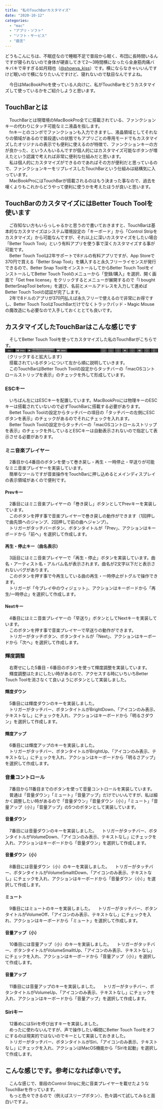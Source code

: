 ```yaml
---
title: "私のTouchBarカスタマイズ"
date: "2020-10-12"
categories: 
  - "mac"
  - "アプリ・ソフト"
  - "ソフト・サービス"
  - "戯言"
---
```


どうもこんにちは、不眠症なので睡眠不足で普段から眠く、布団に長時間いるんですが寝られないので身体が硬直してきて2〜3時間横になったら全身筋肉痛バキバキで辛すぎる如月翔也（[@showya\_kiss](http://twitter.com/showya_kiss)）です。横にならなきゃいいんですけど眠いので横になりたいんですけど、寝れないので駄目なんですよね。  
  
　今日はMacBookProを使っている人向けに、私がTouchBarをどうカスタマイズして使っているかをご紹介しようと思います。  

## TouchBarとは

　TouchBarとは現環境のMacBookPro全てに搭載されている、ファンクションキーの代わりにタッチ可能なミニ液晶を指します。  
　fnキーとのコンボでファンクションも入力できますし、液晶領域としてそれなりの領域があるので普段遣いの状態でもアプリごとの専用モードでもカスタマイズしたオリジナルの表示でも便利に使えるのが特徴で、ファンクションキーの方が良かった、という人もいるんですが個人的にはカスタマイズ可能なボタンが増えたという認識で考えれば非常に便利な仕組みだと思います。  
　私は個人的にカスタマイズができるのであればその方が便利だと思っているので、ファンクションキーをリプレイスしたTouchBarという仕組みは結構気に入っています。  
　MacBookProにはTouchBarが搭載されるのはもう決まった事なので、過去を嘆くよりもこれからどうやって便利に使うかを考えたほうが良いと思います。  

## TouchBarのカスタマイズにはBetter Touch Toolを使います

　ご存知ない方もいらっしゃるかと思うので書いておきますと、TouchBarは基本的なカスタマイズはシステム環境設定の「キーボード」から「Control Stripをカスタマイズ」から可能なんですが、それ以上に深いカスタマイズをしたい場合「Better Touch Tool」という有料アプリを使う事で深くカスタマイズする事が可能です。  
　Better Touch Toolは2年サポートで8ドルの有料アプリですが、App Storeで370円で買える「Better Snap Tool」を購入すると永久フリーライセンスが発行できるので、Better Snap ToolをインストールしてからBetter Touch ToolをインストールしてBetter Touch Toolのメニューから「登録/購入」を選択、開く画面で「Get free license」をクリックするとメニューが展開するので「I bought BetterSnapTool before」を選び、名前とメールアドレスを入力して進めばBetter Touch Toolの認証が完了します。  
　2年で8ドルのアプリが370円払えば永久フリーで使えるので非常にお得ですし、Better Touch ToolはTouchBarだけでなくトラックパッド・Magic Mouseの魔改造にも必要なので入手しておくととても良いです。  

## カスタマイズしたTouchBarはこんな感じです

　そしてBetter Touch Toolを使ってカスタマイズした私のTouchBarがこちらです。  
[![私のTouchBar（2020年10月13日現在）](images/TouchBar20201013-2.png "私のTouchBar（2020年10月13日現在）")](https://techblog.show-ya.blue/wp-content/uploads/TouchBar20201013-2.png)（クリックすると拡大します）  
　搭載されているボタンについて左から順に説明していきます。  
　このTouchBarはBetter Touch Toolの設定からタッチバーの「macOSコントロールストリップを表示」のチェックを外して形成しています。  

### ESCキー

　いちばん左にはESCキーを配置しています。MacBookProには物理キーのESCキーは搭載されていないので必ずTouchBarに搭載する必要があります。  
　Bettet Touch Toolの設定からタッチバーの項目の「タッチバーの左側にESCボタンを表示」のチェックがあるのでそれにチェックを入れます。  
　Better Touch Toolの設定からタッチバーの「macOSコントロールストリップを表示」のチェックを外しているとESCキーは自動表示されないので指定して表示させる必要があります。  

### ミニ音楽プレイヤー

　2番目から4番目のボタンを使って巻き戻し・再生・一時停止・早送りが可能なミニ音楽プレイヤーを実装しています。  
　簡単なツールですが音楽操作をTouchBarに押し込めるとメインディスプレイの表示領域があくので便利です。  

#### Prevキー

　2番目にはミニ音楽プレイヤーの「巻き戻し」ボタンとしてPrevキーを実装しています。  
　このボタンを押す事で音楽プレイヤーで巻き戻しの動作ができます（1回押しで曲先頭へのジャンプ、2回押しで前の曲へジャンプ）。  
　トリガーがタッチバーボタン、ボタンタイトルが「Prev」、アクションはキーボードから「前へ」を選択して作成します。  

#### 再生・停止キー（曲名表示）

　3話目にはミニ音楽プレイヤーで「再生・停止」ボタンを実装しています。曲名・アーティスト名・アルバム名が表示されます。曲名が2文字以下だと表示されないバグがあります。  
　このボタンを押す事で今再生している曲の再生・一時停止がトグルで操作できます。  
　トリガーが「今プレイ中のウィジェット」、アクションはキーボードから「再生/一時停止」を選択して作成します。  

#### Nextキー

　4番目にはミニ音楽プレイヤーの「早送り」ボタンとしてNextキーを実装しています。  
　このボタンを押す事で音楽プレイヤーで早送りの動作ができます。  
　トリガーがタッチボタン、ボタンタイトルが「Next」、アクションはキーボードから「次へ」を選択して作成します。  

### 輝度調整

　右寄せにした5番目・6番目のボタンを使って輝度調整を実装しています。  
　輝度調整はたまにしたい時があるので、アクセスする時にいちいちBetter Touch Toolを消さなくて良いようにボタンとして実装しました。  

#### 輝度ダウン

　5番目には輝度ダウンのキーを実装しました。  
　トリガーがタッチバー、ボタンタイトルがBrightDown、「アイコンのみ表示、テキストなし」にチェックを入れ、アクションはキーボードから「明るさダウン」を選択して作成します。

#### 輝度アップ

　6番目には輝度アップのキーを実装しました。  
　トリガーがタッチバー、ボタンタイトルがBrightUp、「アイコンのみ表示、テキストなし」にチェックを入れ、アクションはキーボードから「明るさアップ」を選択して作成します。

### 音量コントロール

　7番目から11番目までのボタンを使って音量コントロールを実装しています。  
　普通は「音量ダウン」「ミュート」「音量アップ」だけでいいんですが、私は細かく調整したい時があるので「音量ダウン」「音量ダウン（小）」「ミュート」「音量アップ（小）」「音量アップ」の5つのボタンとして実装しています。

#### 音量ダウン

　7番目には音量ダウンのキーを実装しました。 　トリガーがタッチバー、ボタンタイトルがVolumeDown、「アイコンのみ表示、テキストなし」にチェックを入れ、アクションはキーボードから「音量ダウン」を選択して作成します。

#### 音量ダウン（小）

　8番目には音量ダウン（小）のキーを実装しました。 　トリガーがタッチバー、ボタンタイトルがVolumeSmalltDown、「アイコンのみ表示、テキストなし」にチェックを入れ、アクションはキーボードから「音量ダウン（小）」を選択して作成します。

#### ミュート

　9番目にはミュートのキーを実装しました。 　トリガーがタッチバー、ボタンタイトルがVolumeOff、「アイコンのみ表示、テキストなし」にチェックを入れ、アクションはキーボードから「ミュート」を選択して作成します。

#### 音量アップ（小）

　10番目には音量アップ（小）のキーを実装しました。 　トリガーがタッチバー、ボタンタイトルがVolumeSmalltUp、「アイコンのみ表示、テキストなし」にチェックを入れ、アクションはキーボードから「音量アップ（小）」を選択して作成します。

#### 音量アップ

　11番目には音量アップのキーを実装しました。 　トリガーがタッチバー、ボタンタイトルがVolumeUp、「アイコンのみ表示、テキストなし」にチェックを入れ、アクションはキーボードから「音量アップ」を選択して作成します。

### Siriキー

　12番めにはSiriを呼び出すキーを実装しました。  
　めったに使わないんですが、声で操作したい瞬間にBetter Touch Toolをオフにするのは現実的ではないのでキーとして実装しておきました。  
　トリガーがタッチバー、ボタンタイトルがSiri、「アイコンのみ表示、テキストなし」にチェックを入れ、アクションはMacOS機能から「Siriを起動」を選択して作成します。

## こんな感じです。参考になれば幸いです。

　こんな感じで、普段のControl Stripに見に音楽プレイヤーを載せたようなTouchBarを作っています。  
　もっと色々できるので（例えばスリープボタン）、色々調べて試してみると面白いですよ。
